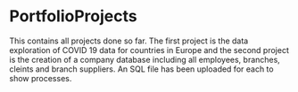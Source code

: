 # PortfolioProjects
This contains all projects done so far.
The first project is the data exploration of COVID 19 data for countries in Europe and 
the second project is the creation of a company database including all employees, branches, cleints and branch suppliers.
An SQL file has been uploaded for each to show processes. 
